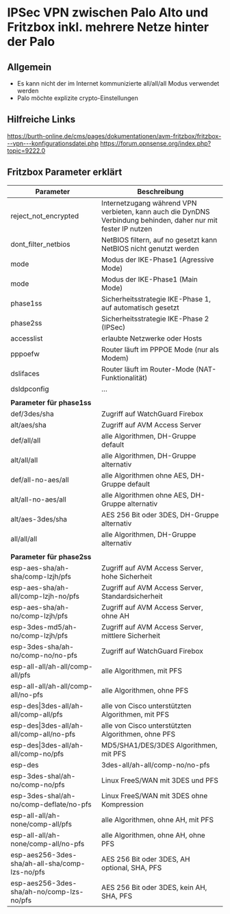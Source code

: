 # IPSec VPN zwischen Palo Alto und Fritzbox inkl. mehrere Netze hinter der Palo

## Allgemein

- Es kann nicht der im Internet kommunizierte all/all/all Modus verwendet werden
- Palo möchte explizite crypto-Einstellungen

## Hilfreiche Links

https://burth-online.de/cms/pages/dokumentationen/avm-fritzbox/fritzbox---vpn---konfigurationsdatei.php
https://forum.opnsense.org/index.php?topic=9222.0


## Fritzbox Parameter erklärt

| Parameter                | Beschreibung                                                                                           |
|--------------------------|--------------------------------------------------------------------------------------------------------|
| reject_not_encrypted     | Internetzugang während VPN verbieten, kann auch die DynDNS Verbindung behinden, daher nur mit fester IP nutzen |
| dont_filter_netbios      | NetBIOS filtern, auf no gesetzt kann NetBIOS nicht genutzt werden                                      |
| mode                     | Modus der IKE-Phase1 (Agressive Mode)                                                                  |
| mode                     | Modus der IKE-Phase1 (Main Mode)                                                                       |
| phase1ss                 | Sicherheitsstrategie IKE-Phase 1, auf automatisch gesetzt                                              |
| phase2ss                 | Sicherheitsstrategie IKE-Phase 2 (IPSec)                                                               |
| accesslist               | erlaubte Netzwerke oder Hosts                                                                           |
| pppoefw                  | Router läuft im PPPOE Mode (nur als Modem)                                                             |
| dslifaces                | Router läuft im Router-Mode (NAT-Funktionalität)                                                       |
| dsldpconfig              | …                                                                                                      |
|                          |                                                                                                        |
| **Parameter für phase1ss** |                                                                                                        |
| def/3des/sha             | Zugriff auf WatchGuard Firebox                                                                         |
| alt/aes/sha              | Zugriff auf AVM Access Server                                                                          |
| def/all/all              | alle Algorithmen, DH-Gruppe default                                                                    |
| alt/all/all              | alle Algorithmen, DH-Gruppe alternativ                                                                 |
| def/all-no-aes/all       | alle Algorithmen ohne AES, DH-Gruppe default                                                           |
| alt/all-no-aes/all       | alle Algorithmen ohne AES, DH-Gruppe alternativ                                                        |
| alt/aes-3des/sha         | AES 256 Bit oder 3DES, DH-Gruppe alternativ                                                            |
| all/all/all              | alle Algorithmen, DH-Gruppe alternativ                                                                 |
|                          |                                                                                                        |
| **Parameter für phase2ss** |                                                                                                        |
| esp-aes-sha/ah-sha/comp-lzjh/pfs | Zugriff auf AVM Access Server, hohe Sicherheit                                                   |
| esp-aes-sha/ah-all/comp-lzjh-no/pfs | Zugriff auf AVM Access Server, Standardsicherheit                                              |
| esp-aes-sha/ah-no/comp-lzjh/pfs | Zugriff auf AVM Access Server, ohne AH                                                           |
| esp-3des-md5/ah-no/comp-lzjh/pfs | Zugriff auf AVM Access Server, mittlere Sicherheit                                             |
| esp-3des-sha/ah-no/comp-no/no-pfs | Zugriff auf WatchGuard Firebox                                                              |
| esp-all-all/ah-all/comp-all/pfs | alle Algorithmen, mit PFS                                                                     |
| esp-all-all/ah-all/comp-all/no-pfs | alle Algorithmen, ohne PFS                                                                  |
| esp-des\|3des-all/ah-all/comp-all/pfs | alle von Cisco unterstützten Algorithmen, mit PFS                                         |
| esp-des\|3des-all/ah-all/comp-all/no-pfs | alle von Cisco unterstützten Algorithmen, ohne PFS                                      |
| esp-des\|3des-all/ah-all/comp-no/pfs | MD5/SHA1/DES/3DES Algorithmen, mit PFS |
| esp-des|3des-all/ah-all/comp-no/no-pfs | MD5/SHA1/DES/3DES Algorithmen, ohne PFS |
| esp-3des-shal/ah-no/comp-no/pfs | Linux FreeS/WAN mit 3DES und PFS |
| esp-3des-shal/ah-no/comp-deflate/no-pfs | Linux FreeS/WAN mit 3DES ohne Kompression |
| esp-all-all/ah-none/comp-all/pfs | alle Algorithmen, ohne AH, mit PFS |
| esp-all-all/ah-none/comp-all/no-pfs | alle Algorithmen, ohne AH, ohne PFS |
| esp-aes256-3des-sha/ah-all-sha/comp-lzs-no/pfs | AES 256 Bit oder 3DES, AH optional, SHA, PFS |
| esp-aes256-3des-sha/ah-no/comp-lzs-no/pfs | AES 256 Bit oder 3DES, kein AH, SHA, PFS |
